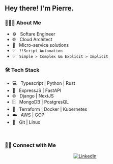 <h2> Hey there! I'm Pierre.</h2>

<h3> 👨🏻‍💻 About Me </h3>

- ⚙️ &nbsp; Softare Engineer
- 🌐 &nbsp; Cloud Architect
- 🌠 &nbsp; Micro-service solutions
- 💡 &nbsp; `!!Script Automation`
- 💡 &nbsp; `Simple > Complex && Explicit > Implicit`

<h3>🛠 Tech Stack</h3>

- 💻 &nbsp; Typescript | Python | Rust
- 🔌 &nbsp; ExpressJS | FastAPI
- 🌐 &nbsp; Django | NextJS
- 🗄️ &nbsp; MongoDB | PostgresQL
- 💎 &nbsp; Terraform | Docker | Kubernetes
- ☁️ &nbsp; AWS | GCP
- 🔧 &nbsp; Git | Linux 

<br/>

<h3> 🤝🏻 Connect with Me </h3>

<p align="center">
<!-- <a href="https://www.nebuladev.io/"><img alt="Website" src="https://img.shields.io/badge/:-nebuladev.io-blue?style=flat-square?logoWidth=70&logo=google-chrome"></a> -->
<a href="https://www.linkedin.com/in/pierre-du-toit-b66193a1/"><img alt="LinkedIn" src="https://img.shields.io/badge/:-Pierre du Toit-blue?style=flat-square&logo=linkedin"></a>
